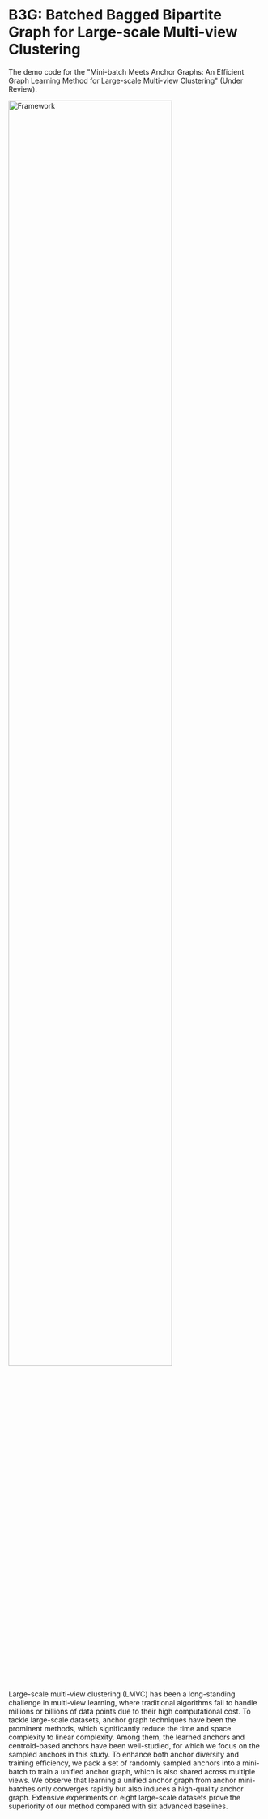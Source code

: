 # B3G: Batched Bagged Bipartite Graph for Large-scale Multi-view Clustering

The demo code for the "Mini-batch Meets Anchor Graphs: An Efficient Graph Learning Method for Large-scale Multi-view Clustering" (Under Review).

<img src="./docs/framework.png" alt="Framework" width="80%">

Large-scale multi-view clustering (LMVC) has been a long-standing challenge in multi-view learning, where traditional algorithms fail to handle millions or billions of data points due to their high computational cost. To tackle large-scale datasets, anchor graph techniques have been the prominent methods, which significantly reduce the time and space complexity to linear complexity. Among them, the learned anchors and centroid-based anchors have been well-studied, for which we focus on the sampled anchors in this study. To enhance both anchor diversity and training efficiency, we pack a set of randomly sampled anchors into a mini-batch to train a unified anchor graph, which is also shared across multiple views. We observe that learning a unified anchor graph from anchor mini-batches only converges rapidly but also induces a high-quality anchor graph. Extensive experiments on eight large-scale datasets prove the superiority of our method compared with six advanced baselines.
